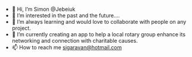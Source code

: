 - 👋 Hi, I’m Simon @Jebeiuk
- 👀 I’m interested in the past and the future....
- 🌱  I’m always learning and would love to collaborate with people on any project.
- 💞️ I’m currently creating an app to help a local rotary group enhance its networking and connection with charitable causes.
- 📫 How to reach me sigaravan@hotmail.com

<!---
Jebeiuk/Jebeiuk is a ✨ special ✨ repository because its `README.md` (this file) appears on your GitHub profile.
You can click the Preview link to take a look at your changes.
--->
